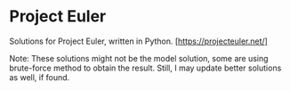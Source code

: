 # Project Euler
Solutions for Project Euler, written in Python.
[https://projecteuler.net/]

Note: These solutions might not be the model solution, some are using brute-force method to obtain the result.
Still, I may update better solutions as well, if found.
